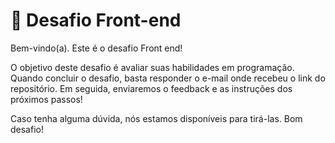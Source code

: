 # 🚀 Desafio Front-end

Bem-vindo(a). Este é o desafio Front end!

O objetivo deste desafio é avaliar suas habilidades em programação. Quando concluir o desafio, basta responder o e-mail onde recebeu o link do repositório. Em seguida, enviaremos o feedback e as instruções dos próximos passos!

Caso tenha alguma dúvida, nós estamos disponíveis para tirá-las. Bom desafio!

